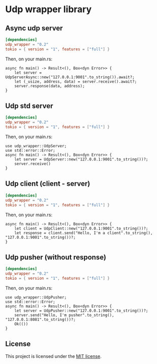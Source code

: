 # Udp wrapper library

## Async udp server
```toml
[dependencies]
udp_wrapper = "0.2"
tokio = { version = "1", features = ["full"] }
```
Then, on your main.rs:

```rust,no_run
async fn main() -> Result<(), Box<dyn Error>> {
    let server = UdpServerAsync::new("127.0.0.1:9001".to_string()).await?;
    let (_usize, address, data) = server.receive().await?;
    server.response(data, address);
}
```

## Udp std server
```toml
[dependencies]
udp_wrapper = "0.2"
tokio = { version = "1", features = ["full"] }
```
Then, on your main.rs:

```rust,no_run
use udp_wrapper::UdpServer;
use std::error::Error;
async fn main() -> Result<(), Box<dyn Error>> {
    let server = UdpServer::new("127.0.0.1:9001".to_string())?;
    server.receive()
}
```

## Udp client (client - server)
```toml
[dependencies]
udp_wrapper = "0.2"
tokio = { version = "1", features = ["full"] }
```
Then, on your main.rs:

```rust,no_run
async fn main() -> Result<(), Box<dyn Error>> {
    let client = UdpClient::new("127.0.0.1:9001".to_string())?;
    let response = client.send("Hello, I'm a client".to_string(), "127.0.0.1:9001".to_string())?;
}
```

## Udp pusher (without response)
```toml
[dependencies]
udp_wrapper = "0.2"
tokio = { version = "1", features = ["full"] }
```
Then, on your main.rs:

```rust,no_run
use udp_wrapper::UdpPusher;
use std::error::Error;
async fn main() -> Result<(), Box<dyn Error>> {
    let server = UdpPusher::new("127.0.0.1:9001".to_string())?;
    server.send("Hello, I'm pusher".to_string(), "127.0.0.1:8081".to_string())?;
    Ok(())
}
```

## License

This project is licensed under the [MIT license].

[MIT license]: https://github.com/zhuravlevma/smart-house/blob/main/LICENSE
